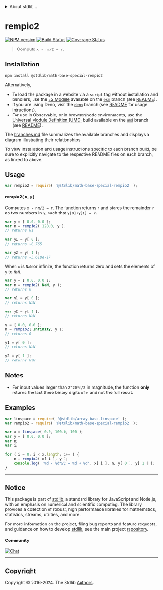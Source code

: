 <!--

@license Apache-2.0

Copyright (c) 2018 The Stdlib Authors.

Licensed under the Apache License, Version 2.0 (the "License");
you may not use this file except in compliance with the License.
You may obtain a copy of the License at

   http://www.apache.org/licenses/LICENSE-2.0

Unless required by applicable law or agreed to in writing, software
distributed under the License is distributed on an "AS IS" BASIS,
WITHOUT WARRANTIES OR CONDITIONS OF ANY KIND, either express or implied.
See the License for the specific language governing permissions and
limitations under the License.

-->


<details>
  <summary>
    About stdlib...
  </summary>
  <p>We believe in a future in which the web is a preferred environment for numerical computation. To help realize this future, we've built stdlib. stdlib is a standard library, with an emphasis on numerical and scientific computation, written in JavaScript (and C) for execution in browsers and in Node.js.</p>
  <p>The library is fully decomposable, being architected in such a way that you can swap out and mix and match APIs and functionality to cater to your exact preferences and use cases.</p>
  <p>When you use stdlib, you can be absolutely certain that you are using the most thorough, rigorous, well-written, studied, documented, tested, measured, and high-quality code out there.</p>
  <p>To join us in bringing numerical computing to the web, get started by checking us out on <a href="https://github.com/stdlib-js/stdlib">GitHub</a>, and please consider <a href="https://opencollective.com/stdlib">financially supporting stdlib</a>. We greatly appreciate your continued support!</p>
</details>

# rempio2

[![NPM version][npm-image]][npm-url] [![Build Status][test-image]][test-url] [![Coverage Status][coverage-image]][coverage-url] <!-- [![dependencies][dependencies-image]][dependencies-url] -->

> Compute `x - nπ/2 = r`.

<section class="installation">

## Installation

```bash
npm install @stdlib/math-base-special-rempio2
```

Alternatively,

-   To load the package in a website via a `script` tag without installation and bundlers, use the [ES Module][es-module] available on the [`esm`][esm-url] branch (see [README][esm-readme]).
-   If you are using Deno, visit the [`deno`][deno-url] branch (see [README][deno-readme] for usage intructions).
-   For use in Observable, or in browser/node environments, use the [Universal Module Definition (UMD)][umd] build available on the [`umd`][umd-url] branch (see [README][umd-readme]).

The [branches.md][branches-url] file summarizes the available branches and displays a diagram illustrating their relationships.

To view installation and usage instructions specific to each branch build, be sure to explicitly navigate to the respective README files on each branch, as linked to above.

</section>

<section class="usage">

## Usage

```javascript
var rempio2 = require( '@stdlib/math-base-special-rempio2' );
```

#### rempio2( x, y )

Computes `x - nπ/2 = r`. The function returns `n` and stores the remainder `r` as two numbers in `y`, such that `y[0]+y[1] = r`.

```javascript
var y = [ 0.0, 0.0 ];
var n = rempio2( 128.0, y );
// returns 81

var y1 = y[ 0 ];
// returns ~0.765

var y2 = y[ 1 ];
// returns ~3.618e-17
```

When `x` is `NaN` or infinite, the function returns zero and sets the elements of `y` to `NaN`.

```javascript
var y = [ 0.0, 0.0 ];
var n = rempio2( NaN, y );
// returns 0

var y1 = y[ 0 ];
// returns NaN

var y2 = y[ 1 ];
// returns NaN

y = [ 0.0, 0.0 ];
n = rempio2( Infinity, y );
// returns 0

y1 = y[ 0 ];
// returns NaN

y2 = y[ 1 ];
// returns NaN
```

</section>

<!-- /.usage -->

<!-- Package usage notes. Make sure to keep an empty line after the `section` element and another before the `/section` close. -->

<section class="notes">

## Notes

-   For input values larger than `2^20*π/2` in magnitude, the function **only** returns the last three binary digits of `n` and not the full result.

</section>

<!-- /.notes -->

<section class="examples">

## Examples

<!-- eslint no-undef: "error" -->

```javascript
var linspace = require( '@stdlib/array-base-linspace' );
var rempio2 = require( '@stdlib/math-base-special-rempio2' );

var x = linspace( 0.0, 100.0, 100 );
var y = [ 0.0, 0.0 ];
var n;
var i;

for ( i = 0; i < x.length; i++ ) {
    n = rempio2( x[ i ], y );
    console.log( '%d - %dπ/2 = %d + %d', x[ i ], n, y[ 0 ], y[ 1 ] );
}
```

</section>

<!-- /.examples -->

<!-- Section for related `stdlib` packages. Do not manually edit this section, as it is automatically populated. -->

<section class="related">

</section>

<!-- /.related -->

<!-- Section for all links. Make sure to keep an empty line after the `section` element and another before the `/section` close. -->


<section class="main-repo" >

* * *

## Notice

This package is part of [stdlib][stdlib], a standard library for JavaScript and Node.js, with an emphasis on numerical and scientific computing. The library provides a collection of robust, high performance libraries for mathematics, statistics, streams, utilities, and more.

For more information on the project, filing bug reports and feature requests, and guidance on how to develop [stdlib][stdlib], see the main project [repository][stdlib].

#### Community

[![Chat][chat-image]][chat-url]

---

## Copyright

Copyright &copy; 2016-2024. The Stdlib [Authors][stdlib-authors].

</section>

<!-- /.stdlib -->

<!-- Section for all links. Make sure to keep an empty line after the `section` element and another before the `/section` close. -->

<section class="links">

[npm-image]: http://img.shields.io/npm/v/@stdlib/math-base-special-rempio2.svg
[npm-url]: https://npmjs.org/package/@stdlib/math-base-special-rempio2

[test-image]: https://github.com/stdlib-js/math-base-special-rempio2/actions/workflows/test.yml/badge.svg?branch=main
[test-url]: https://github.com/stdlib-js/math-base-special-rempio2/actions/workflows/test.yml?query=branch:main

[coverage-image]: https://img.shields.io/codecov/c/github/stdlib-js/math-base-special-rempio2/main.svg
[coverage-url]: https://codecov.io/github/stdlib-js/math-base-special-rempio2?branch=main

<!--

[dependencies-image]: https://img.shields.io/david/stdlib-js/math-base-special-rempio2.svg
[dependencies-url]: https://david-dm.org/stdlib-js/math-base-special-rempio2/main

-->

[chat-image]: https://img.shields.io/gitter/room/stdlib-js/stdlib.svg
[chat-url]: https://app.gitter.im/#/room/#stdlib-js_stdlib:gitter.im

[stdlib]: https://github.com/stdlib-js/stdlib

[stdlib-authors]: https://github.com/stdlib-js/stdlib/graphs/contributors

[umd]: https://github.com/umdjs/umd
[es-module]: https://developer.mozilla.org/en-US/docs/Web/JavaScript/Guide/Modules

[deno-url]: https://github.com/stdlib-js/math-base-special-rempio2/tree/deno
[deno-readme]: https://github.com/stdlib-js/math-base-special-rempio2/blob/deno/README.md
[umd-url]: https://github.com/stdlib-js/math-base-special-rempio2/tree/umd
[umd-readme]: https://github.com/stdlib-js/math-base-special-rempio2/blob/umd/README.md
[esm-url]: https://github.com/stdlib-js/math-base-special-rempio2/tree/esm
[esm-readme]: https://github.com/stdlib-js/math-base-special-rempio2/blob/esm/README.md
[branches-url]: https://github.com/stdlib-js/math-base-special-rempio2/blob/main/branches.md

</section>

<!-- /.links -->
